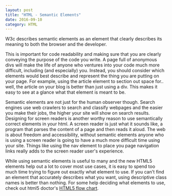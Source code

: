```yaml
---
layout: post
title: "HTML - Semantic Elements"
date: 2016-09-10
category: HTML
---
```


W3c describes semantic elements as an element that clearly describes its meaning to both the browser and the developer. 

This is important for code readability and making sure that you are clearly conveying the purpose of the code you write. A page full of anonymous divs will make the life of anyone who ventures into your code much more difficult, including (and especially) you. Instead, you should consider which elements would best describe and represent the thing you are putting on your page. For example, using the article element to section out space for.. well, the article on your blog is better than just using a div. This makes it easy to see at a glance what that element is meant to be. 

Semantic elements are not just for the human observer though. Search engines use web crawlers to search and classify webpages and the easier you make their jobs, the higher your site will show on search results. Designing for screen readers is another worthy reason to use semantically correct elements in your html. A screen reader is just what it sounds like, a program that parses the content of a page and then reads it aloud. The web is about freedom and accessibility, without semantic elements anyone who is using a screen reader is going to have a much more difficult time using your site. Things like using the nav element to place you page navigation links really adds to the screen reader user's experience. 

While using semantic elements is useful to many and the new HTML5 elements help out a lot to cover most use cases, it is easy to spend too much time trying to figure out exactly what element to use. If you can't find an element that accurately describes what you want, using descriptive class names is better than nothing. For some help deciding what elements to use, check out html5 doctor's [HTML5 flow chart][HTML5-element-flowchart].


[HTML5-element-flowchart]: http://html5doctor.com/downloads/h5d-sectioning-flowchart.png
